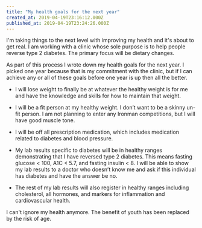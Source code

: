 ```yaml
---
title: "My health goals for the next year"
created_at: 2019-04-19T23:16:12.000Z
published_at: 2019-04-19T23:24:26.000Z
---
```

I'm taking things to the next level with improving my health and it's about to get real. I am working with a clinic whose sole purpose is to help people reverse type 2 diabetes. The primary focus will be dietary changes.

As part of this process I wrote down my health goals for the next year. I picked one year because that is my commitment with the clinic, but if I can achieve any or all of these goals before one year is up then all the better.

*   I will lose weight to finally be at whatever the healthy weight is for me and have the knowledge and skills for how to maintain that weight.  
    
*   I will be a fit person at my healthy weight. I don’t want to be a skinny un-fit person. I am not planning to enter any Ironman competitions, but I will have good muscle tone.  
    
*   I will be off all prescription medication, which includes medication related to diabetes and blood pressure.  
    
*   My lab results specific to diabetes will be in healthy ranges demonstrating that I have reversed type 2 diabetes. This means fasting glucose < 100, A1C < 5.7, and fasting insulin < 8. I will be able to show my lab results to a doctor who doesn’t know me and ask if this individual has diabetes and have the answer be no.  
    
*   The rest of my lab results will also register in healthy ranges including cholesterol, all hormones, and markers for inflammation and cardiovascular health.

I can't ignore my health anymore. The benefit of youth has been replaced by the risk of age.
